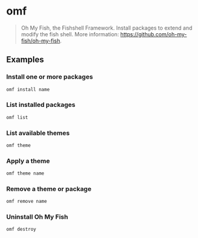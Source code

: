 # omf

> Oh My Fish, the Fishshell Framework. Install packages to extend and modify the fish shell. More information: <https://github.com/oh-my-fish/oh-my-fish>.

## Examples

### Install one or more packages

```bash
omf install name
```

### List installed packages

```bash
omf list
```

### List available themes

```bash
omf theme
```

### Apply a theme

```bash
omf theme name
```

### Remove a theme or package

```bash
omf remove name
```

### Uninstall Oh My Fish

```bash
omf destroy
```
